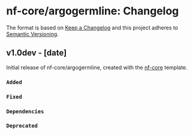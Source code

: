 # nf-core/argogermline: Changelog

The format is based on [Keep a Changelog](https://keepachangelog.com/en/1.0.0/)
and this project adheres to [Semantic Versioning](https://semver.org/spec/v2.0.0.html).

## v1.0dev - [date]

Initial release of nf-core/argogermline, created with the [nf-core](https://nf-co.re/) template.

### `Added`

### `Fixed`

### `Dependencies`

### `Deprecated`

